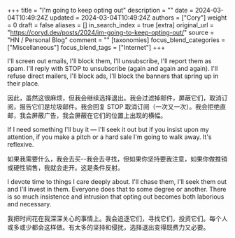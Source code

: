 +++
title = "I'm going to keep opting out"
description = ""
date = 2024-03-04T10:49:24Z
updated = 2024-03-04T10:49:24Z
authors = ["Cory"]
weight = 0
draft = false
aliases = []
in_search_index = true
[extra]
original_url = "https://coryd.dev/posts/2024/im-going-to-keep-opting-out/"
source = "HN / Personal Blog"
comment = ""
[taxonomies]
focus_blend_categories = ["Miscellaneous"]
focus_blend_tags = ["Internet"]
+++

I'll screen out emails, I'll block them, I'll unsubscribe, I'll report them as spam. I'll reply with STOP to unsubscribe (again and again and again). I'll refuse direct mailers, I'll block ads, I'll block the banners that spring up in their place.

因此，虽然这很麻烦，但我会继续选择退出。我会过滤掉邮件，屏蔽它们，取消订阅，报告它们是垃圾邮件。我会回复 STOP 取消订阅（一次又一次）。我会拒绝直邮，我会屏蔽广告，我会屏蔽在它们的位置上出现的横幅。

If I need something I'll buy it — I'll seek it out but if you insist upon my attention, if you make a pitch or a hard sale I'm going to walk away. It's reflexive.

如果我需要什么，我会去买--我会去寻找，但如果你坚持要我注意，如果你做推销或硬性销售，我就会走开。这是条件反射。

I devote time to things I care deeply about. I'll chase them, I'll seek them out and I'll invest in them. Everyone does that to some degree or another. There is so much insistence and intrusion that opting out becomes both laborious and necessary.

我把时间花在我深深关心的事情上。我会追逐它们，寻找它们，投资它们。每个人或多或少都会这样做。有太多的坚持和侵扰，选择退出变得既费力又必要。
